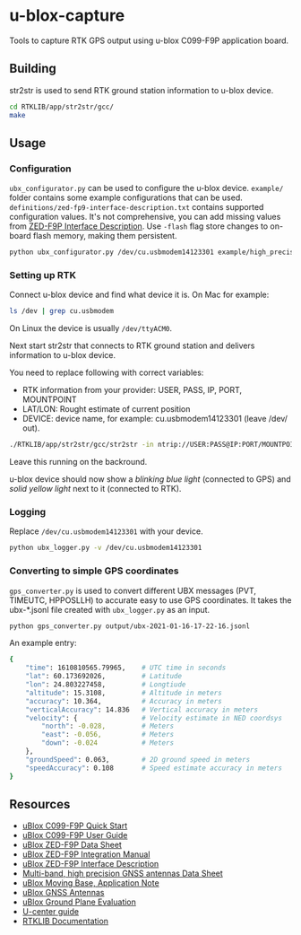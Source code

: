 # u-blox-capture

Tools to capture RTK GPS output using u-blox C099-F9P application board.

## Building

str2str is used to send RTK ground station information to u-blox device.

``` bash
cd RTKLIB/app/str2str/gcc/
make
```

## Usage

### Configuration

`ubx_configurator.py` can be used to configure the u-blox device. `example/` folder contains some example configurations that can be used. `definitions/zed-fp9-interface-description.txt` contains supported configuration values. It's not comprehensive, you can add missing values from [ZED-F9P Interface Description](https://www.u-blox.com/en/docs/UBX-18010854). Use `-flash` flag store changes to on-board flash memory, making them persistent.

``` bash
python ubx_configurator.py /dev/cu.usbmodem14123301 example/high_precision_gps_only.cfg
```

### Setting up RTK

Connect u-blox device and find what device it is. On Mac for example:
``` bash
ls /dev | grep cu.usbmodem
```

On Linux the device is usually `/dev/ttyACM0`.

Next start str2str that connects to RTK ground station and delivers information to u-blox device.

You need to replace following with correct variables:
* RTK information from your provider: USER, PASS, IP, PORT, MOUNTPOINT
* LAT/LON: Rought estimate of current position
* DEVICE: device name, for example: cu.usbmodem14123301 (leave /dev/ out).

``` bash
./RTKLIB/app/str2str/gcc/str2str -in ntrip://USER:PASS@IP:PORT/MOUNTPOINT -p LAT LON 0.0 -n 250 -out serial://DEVICE:460800:8:n:1
```

Leave this running on the backround.

u-blox device should now show a *blinking blue light* (connected to GPS) and *solid yellow light* next to it (connected to RTK).

### Logging

Replace `/dev/cu.usbmodem14123301` with your device.

``` bash
python ubx_logger.py -v /dev/cu.usbmodem14123301
```

### Converting to simple GPS coordinates

`gps_converter.py` is used to convert different UBX messages (PVT, TIMEUTC, HPPOSLLH) to accurate easy to use GPS coordinates. It takes the ubx-*.jsonl file created with `ubx_logger.py` as an input.

``` bash
python gps_converter.py output/ubx-2021-01-16-17-22-16.jsonl
```

An example entry:

``` bash
{
    "time": 1610810565.79965,    # UTC time in seconds
    "lat": 60.173692026,         # Latitude
    "lon": 24.803227458,         # Longtiude
    "altitude": 15.3108,         # Altitude in meters
    "accuracy": 10.364,          # Accuracy in meters
    "verticalAccuracy": 14.836   # Vertical accuracy in meters
    "velocity": {                # Velocity estimate in NED coordsys
        "north": -0.028,         # Meters
        "east": -0.056,          # Meters
        "down": -0.024           # Meters
    },
    "groundSpeed": 0.063,        # 2D ground speed in meters
    "speedAccuracy": 0.108       # Speed estimate accuracy in meters
}
```

## Resources

* [uBlox C099-F9P Quick Start](https://www.u-blox.com/en/docs/UBX-18052242)
* [uBlox C099-F9P User Guide](https://www.u-blox.com/en/docs/UBX-18055649)
* [uBlox ZED-F9P Data Sheet](https://www.u-blox.com/en/docs/UBX-17051259)
* [uBlox ZED-F9P Integration Manual](https://www.u-blox.com/sites/default/files/ZED-F9P_IntegrationManual_%28UBX-18010802%29.pdf)
* [uBlox ZED-F9P Interface Description](https://www.u-blox.com/en/docs/UBX-18010854)
* [Multi-band, high precision GNSS antennas Data Sheet](https://www.u-blox.com/en/docs/UBX-18049862)
* [uBlox Moving Base, Application Note](https://www.u-blox.com/sites/default/files/ZED-F9P-MovingBase_AppNote_%28UBX-19009093%29.pdf)
* [uBlox GNSS Antennas](https://www.u-blox.com/sites/default/files/products/documents/GNSS-Antennas_AppNote_%28UBX-15030289%29.pdf)
* [uBlox Ground Plane Evaluation](https://cdn.sparkfun.com/assets/0/c/0/1/c/AntennasForRTK_WhitePaper__UBX-16010559_.pdf)
* [U-center guide](https://www.u-blox.com/en/docs/UBX-13005250)
* [RTKLIB Documentation](http://www.rtklib.com/prog/manual_2.4.2.pdf)
